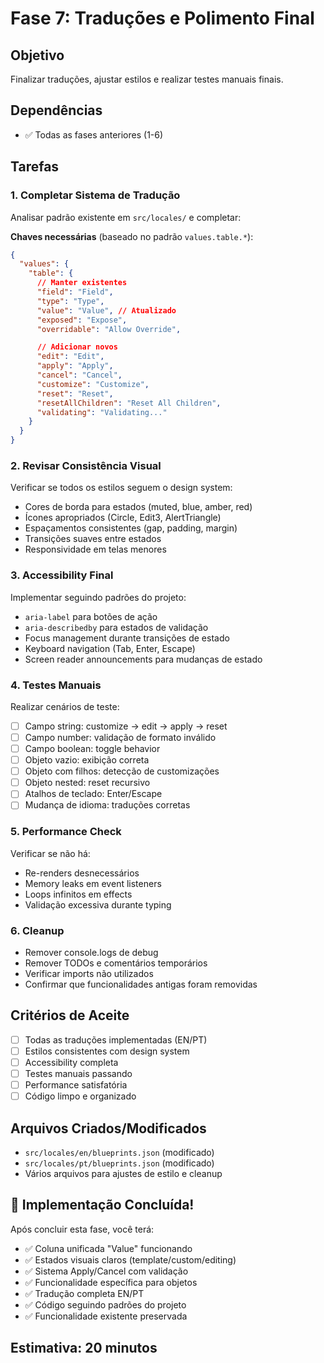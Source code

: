 # Fase 7: Traduções e Polimento Final

## Objetivo

Finalizar traduções, ajustar estilos e realizar testes manuais finais.

## Dependências

- ✅ Todas as fases anteriores (1-6)

## Tarefas

### 1. Completar Sistema de Tradução

Analisar padrão existente em `src/locales/` e completar:

**Chaves necessárias** (baseado no padrão `values.table.*`):

```json
{
  "values": {
    "table": {
      // Manter existentes
      "field": "Field",
      "type": "Type",
      "value": "Value", // Atualizado
      "exposed": "Expose",
      "overridable": "Allow Override",

      // Adicionar novos
      "edit": "Edit",
      "apply": "Apply",
      "cancel": "Cancel",
      "customize": "Customize",
      "reset": "Reset",
      "resetAllChildren": "Reset All Children",
      "validating": "Validating..."
    }
  }
}
```

### 2. Revisar Consistência Visual

Verificar se todos os estilos seguem o design system:

- Cores de borda para estados (muted, blue, amber, red)
- Ícones apropriados (Circle, Edit3, AlertTriangle)
- Espaçamentos consistentes (gap, padding, margin)
- Transições suaves entre estados
- Responsividade em telas menores

### 3. Accessibility Final

Implementar seguindo padrões do projeto:

- `aria-label` para botões de ação
- `aria-describedby` para estados de validação
- Focus management durante transições de estado
- Keyboard navigation (Tab, Enter, Escape)
- Screen reader announcements para mudanças de estado

### 4. Testes Manuais

Realizar cenários de teste:

- [ ] Campo string: customize → edit → apply → reset
- [ ] Campo number: validação de formato inválido
- [ ] Campo boolean: toggle behavior
- [ ] Objeto vazio: exibição correta
- [ ] Objeto com filhos: detecção de customizações
- [ ] Objeto nested: reset recursivo
- [ ] Atalhos de teclado: Enter/Escape
- [ ] Mudança de idioma: traduções corretas

### 5. Performance Check

Verificar se não há:

- Re-renders desnecessários
- Memory leaks em event listeners
- Loops infinitos em effects
- Validação excessiva durante typing

### 6. Cleanup

- Remover console.logs de debug
- Remover TODOs e comentários temporários
- Verificar imports não utilizados
- Confirmar que funcionalidades antigas foram removidas

## Critérios de Aceite

- [ ] Todas as traduções implementadas (EN/PT)
- [ ] Estilos consistentes com design system
- [ ] Accessibility completa
- [ ] Testes manuais passando
- [ ] Performance satisfatória
- [ ] Código limpo e organizado

## Arquivos Criados/Modificados

- `src/locales/en/blueprints.json` (modificado)
- `src/locales/pt/blueprints.json` (modificado)
- Vários arquivos para ajustes de estilo e cleanup

## 🎉 Implementação Concluída!

Após concluir esta fase, você terá:

- ✅ Coluna unificada "Value" funcionando
- ✅ Estados visuais claros (template/custom/editing)
- ✅ Sistema Apply/Cancel com validação
- ✅ Funcionalidade específica para objetos
- ✅ Tradução completa EN/PT
- ✅ Código seguindo padrões do projeto
- ✅ Funcionalidade existente preservada

## Estimativa: 20 minutos
